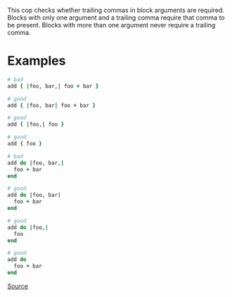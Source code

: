 
This cop checks whether trailing commas in block arguments are
required. Blocks with only one argument and a trailing comma require
that comma to be present. Blocks with more than one argument never
require a trailing comma.

# Examples

```ruby
# bad
add { |foo, bar,| foo + bar }

# good
add { |foo, bar| foo + bar }

# good
add { |foo,| foo }

# good
add { foo }

# bad
add do |foo, bar,|
  foo + bar
end

# good
add do |foo, bar|
  foo + bar
end

# good
add do |foo,|
  foo
end

# good
add do
  foo + bar
end
```

[Source](http://www.rubydoc.info/gems/rubocop/RuboCop/Cop/Style/TrailingCommaInBlockArgs)